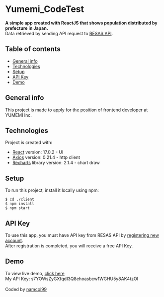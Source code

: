 ﻿# Yumemi_CodeTest
**A simple app created with ReactJS that shows population distributed by prefecture in Japan.**<br />
 Data retrieved by sending API request to [RESAS API](https://opendata.resas-portal.go.jp/).
## Table of contents
* [General info](#general-info)
* [Technologies](#technologies)
* [Setup](#setup)
* [API Key](#api-key)
* [Demo](#demo)

## General info
This project is made to apply for the position of frontend developer at YUMEMI Inc.
	
## Technologies
Project is created with:
* [React](https://reactjs.org/docs/getting-started.html) version: 17.0.2 - UI
* [Axios](https://github.com/axios/axios) version: 0.21.4 - http client
* [Recharts](https://recharts.org/en-US/guide/getting-started) library version: 2.1.4 - chart draw
	
## Setup
To run this project, install it locally using npm:

```
$ cd ./client
$ npm install
$ npm start
```

## API Key
To use this app, you must have API key from RESAS API by [registering new account](https://opendata.resas-portal.go.jp/form.html).<br />
After registration is completed, you will receive a free API Key.

## Demo
To view live demo, [click here](https://popdistribution.netlify.app/)<br />
My API Key: s7YOWsZyGXfqdI3Q8ehoasbcw1WGHU5y8AK4tzOl
<br />
<br />
Coded by [namcoi99](https://github.com/namcoi99/)
